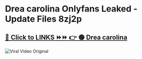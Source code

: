 
 # Drea carolina Onlyfans Leaked - Update Files 8zj2p

## <h2><a href="https://clipsfans.com/Drea_carolina&ref=git">🔗 Click to LINKS ⏩⏩ 👉 🟢 Drea carolina </a></h2>

<a href="https://clipsfans.com/Drea_carolina&ref=git" rel="nofollow" data-target="animated-image.originalLink"><img src="https://i.ibb.co.com/xMMVF88/686577567.gif" alt="Viral Video Original" style="max-width: 100%; display: inline-block;" data-target="animated-image.originalImage"></a>

